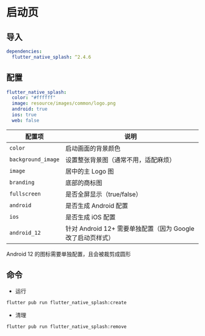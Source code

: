 # 启动页



## 导入

```yaml
dependencies:
  flutter_native_splash: ^2.4.6
```



## 配置

```yaml
flutter_native_splash:
  color: "#ffffff"              
  image: resource/images/common/logo.png
  android: true
  ios: true
  web: false
```



| 配置项             | 说明                                                        |
| ------------------ | ----------------------------------------------------------- |
| `color`            | 启动画面的背景颜色                                          |
| `background_image` | 设置整张背景图（通常不用，适配麻烦）                        |
| `image`            | 居中的主 Logo 图                                            |
| `branding`         | 底部的商标图                                                |
| `fullscreen`       | 是否全屏显示（true/false）                                  |
| `android`          | 是否生成 Android 配置                                       |
| `ios`              | 是否生成 iOS 配置                                           |
| `android_12`       | 针对 Android 12+ 需要单独配置（因为 Google 改了启动页样式） |

<warning>
   Android 12 的图标需要单独配置，且会被裁剪成圆形
</warning>

## 命令

- 运行

```bash
flutter pub run flutter_native_splash:create
```



- 清理

```bash
flutter pub run flutter_native_splash:remove
```

